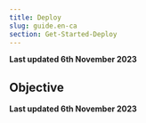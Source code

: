 ```yaml
---
title: Deploy
slug: guide.en-ca
section: Get-Started-Deploy
---
```


**Last updated 6th November 2023**



## Objective  

**Last updated 6th November 2023**

